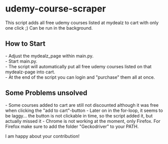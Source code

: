 # udemy-course-scraper
This script adds all free udemy courses listed at mydealz to cart with only one click ;)
Can be run in the background.

<h2> How to Start </h2>
- Adjust the mydealz_page within main.py. <br>
- Start main.py. <br>
- The script will automatically put all free udemy courses listed on that mydealz-page into cart. <br>
- At the end of the script you can login and "purchase" them all at once. <br>

<h2> Some Problems unsolved </h2>
- Some courses added to cart are still not discounted although it was free when clicking the "add to cart"-button
- Later on in the for-loop, it seems to be laggy... the button is not clickable in time, so the script added it, but actually missed it
- Chrome is not working at the moment, only Firefox. For Firefox make sure to add the folder "Geckodriver" to your PATH.

I am happy about your contribution!
